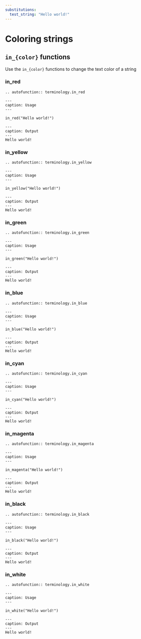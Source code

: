 ```yaml
---
substitutions:
  test_string: "Hello world!"
---
```


# Coloring strings

## `in_{color}` functions

Use the `in_{color}` functions to change the text color of a string

### in_red
```{eval-rst}
.. autofunction:: terminology.in_red
```
```{code-block} python
---
caption: Usage
---

in_red("Hello world!")
```

```{code-block} red
---
caption: Output
---
Hello world!
```


### in_yellow
```{eval-rst}
.. autofunction:: terminology.in_yellow
```

```{code-block} python
---
caption: Usage
---

in_yellow("Hello world!")
```

```{code-block} yellow
---
caption: Output
---
Hello world!
```


### in_green
```{eval-rst}
.. autofunction:: terminology.in_green
```
```{code-block} python
---
caption: Usage
---

in_green("Hello world!")
```

```{code-block} green
---
caption: Output
---
Hello world!
```


### in_blue
```{eval-rst}
.. autofunction:: terminology.in_blue
```
```{code-block} python
---
caption: Usage
---

in_blue("Hello world!")
```

```{code-block} blue
---
caption: Output
---
Hello world!
```


### in_cyan
```{eval-rst}
.. autofunction:: terminology.in_cyan
```
```{code-block} python
---
caption: Usage
---

in_cyan("Hello world!")
```

```{code-block} cyan
---
caption: Output
---
Hello world!
```


### in_magenta
```{eval-rst}
.. autofunction:: terminology.in_magenta
```
```{code-block} python
---
caption: Usage
---

in_magenta("Hello world!")
```

```{code-block} magenta
---
caption: Output
---
Hello world!
```


### in_black
```{eval-rst}
.. autofunction:: terminology.in_black
```
```{code-block} python
---
caption: Usage
---

in_black("Hello world!")
```

```{code-block} black
---
caption: Output
---
Hello world!
```


### in_white
```{eval-rst}
.. autofunction:: terminology.in_white
```
```{code-block} python
---
caption: Usage
---

in_white("Hello world!")
```

```{code-block} white
---
caption: Output
---
Hello world!
```

